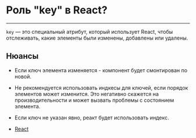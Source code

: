 # Роль "key" в React?

---

`key` — это специальный атрибут, который использует React, чтобы отслеживать, какие элементы были изменены, добавлены или удалены.

## Нюансы

- Если ключ элемента изменяется - компонент будет смонтирован по новой.
- Не рекомендуется использовать индкесы для ключей, если порядок элементов может изменится. Это негативно скажется на производительности и может вызвать проблемы с состоянием элемента.
- Если ключ не указан явно, реакт будет использовать индекс.

- [React](./react.md)
